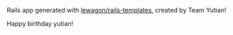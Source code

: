 Rails app generated with [lewagon/rails-templates](https://github.com/lewagon/rails-templates), created by Team Yutian!

Happy birthday yutian!

